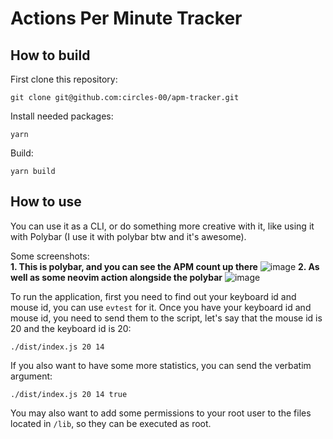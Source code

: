 # Actions Per Minute Tracker

## How to build

First clone this repository:

```shell
git clone git@github.com:circles-00/apm-tracker.git
```

Install needed packages:

```shell
yarn
```

Build:

```shell
yarn build
```

## How to use

You can use it as a CLI, or do something more creative with it, like using it with Polybar (I use it with polybar btw and it's awesome).

Some screenshots: <br>
**1. This is polybar, and you can see the APM count up there** 
![image](https://github.com/circles-00/apm-tracker/assets/42126548/3e47516e-9c77-41d5-9ded-ec2021b2fd51)
**2. As well as some neovim action alongside the polybar**
![image](https://github.com/circles-00/apm-tracker/assets/42126548/fcc8af3f-1de4-451d-8e7d-5948872dbaf0)

To run the application, first you need to find out your keyboard id and mouse id, you can use `evtest` for it.
Once you have your keyboard id and mouse id, you need to send them to the script, let's say that the mouse id is 20 and the keyboard id is 20:

```shell
./dist/index.js 20 14
```

If you also want to have some more statistics, you can send the verbatim argument:

```shell
./dist/index.js 20 14 true
```

You may also want to add some permissions to your root user to the files located in `/lib`, so they can be executed as root.

